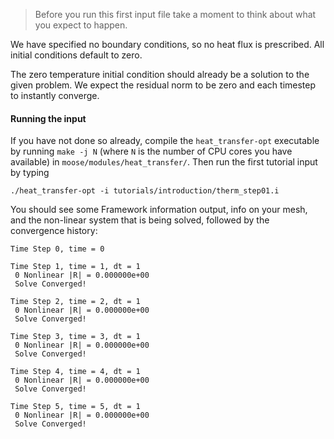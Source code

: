 > Before you run this first input file take a moment to think about what you
> expect to happen.

We have specified no boundary conditions, so no heat flux is prescribed.
All initial conditions default to zero.

The zero temperature initial condition should already be a solution to the
given problem. We expect the residual norm to be zero and each timestep to
instantly converge.

#### Running the input

If you have not done so already, compile the `heat_transfer-opt` executable by running `make -j N` (where `N` is the number of CPU cores you have available) in `moose/modules/heat_transfer/`. Then run the first tutorial input by typing

```
./heat_transfer-opt -i tutorials/introduction/therm_step01.i
```

You should see some Framework information output, info on your mesh, and the non-linear system that is being solved, followed by the convergence history:

```
Time Step 0, time = 0

Time Step 1, time = 1, dt = 1
 0 Nonlinear |R| = 0.000000e+00
 Solve Converged!

Time Step 2, time = 2, dt = 1
 0 Nonlinear |R| = 0.000000e+00
 Solve Converged!

Time Step 3, time = 3, dt = 1
 0 Nonlinear |R| = 0.000000e+00
 Solve Converged!

Time Step 4, time = 4, dt = 1
 0 Nonlinear |R| = 0.000000e+00
 Solve Converged!

Time Step 5, time = 5, dt = 1
 0 Nonlinear |R| = 0.000000e+00
 Solve Converged!
```
